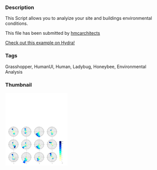 ### Description 
This Script allows you to analyize your site and buildings environmental conditions. 

This file has been submitted by [hmcarchitects](https://github.com/hmcarchitects)

[Check out this example on Hydra!](http://hmcarchitects.github.io/hmcarchitects.github.io/viewer?owner=hmcarchitects&fork=hydra&id=GH_E_Environmental_Dashboard_HUD)
### Tags 
Grasshopper, HumanUI, Human, Ladybug, Honeybee, Environmental Analysis
### Thumbnail 
![Screenshot](https://raw.githubusercontent.com/hmcarchitects/hydra/master/GH_E_Environmental_Dashboard_HUD/thumbnail.png)
